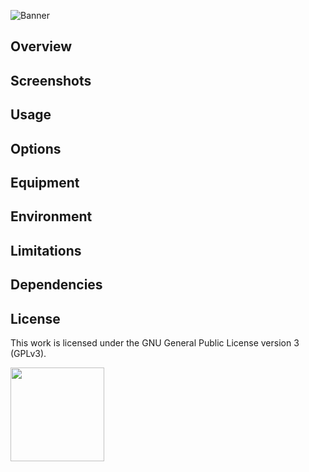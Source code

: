 ![Banner](https://s-christy.com/status-banner-service/cnc/banner-slim.svg)

## Overview

## Screenshots

## Usage

## Options

## Equipment

## Environment

## Limitations

## Dependencies

## License

This work is licensed under the GNU General Public License version 3 (GPLv3).

[<img src="https://s-christy.com/status-banner-service/GPLv3_Logo.svg" width="150" />](https://www.gnu.org/licenses/gpl-3.0.en.html)
